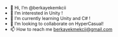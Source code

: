 - 👋 Hi, I’m @berkayekemkcii
- 👀 I’m interested in Unity !
- 🌱 I’m currently learning Unity and C# !
- 💞️ I’m looking to collaborate on HyperCasual!
- 📫 How to reach me berkayekmekcii@gmail.com

<!---
berkayekemkcii/berkayekemkcii is a ✨ special ✨ repository because its `README.md` (this file) appears on your GitHub profile.
You can click the Preview link to take a look at your changes.
--->
